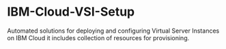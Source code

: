 # IBM-Cloud-VSI-Setup
Automated solutions for deploying and configuring Virtual Server Instances on IBM Cloud it includes collection of resources for provisioning.
